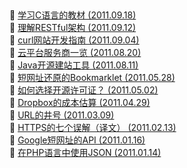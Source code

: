 ##   
🎉  [学习C语言的教材  (2011.09.18)](https://www.ruanyifeng.com/blog/2011/09/c_programming_language_textbooks.html)  
🎉  [理解RESTful架构  (2011.09.12)](https://www.ruanyifeng.com/blog/2011/09/restful.html)  
🎉  [curl网站开发指南  (2011.09.04)](https://www.ruanyifeng.com/blog/2011/09/curl.html)  
🎉  [云平台服务商一览  (2011.08.20)](https://www.ruanyifeng.com/blog/2011/08/list_of_cloud_platforms.html)  
🎉  [Java开源建站工具  (2011.08.11)](https://www.ruanyifeng.com/blog/2011/08/opensource_java_web_development_tools.html)  
🎉  [短网址还原的Bookmarklet  (2011.05.28)](https://www.ruanyifeng.com/blog/2011/05/bookmarklet_of_unshortening_url.html)  
🎉  [如何选择开源许可证？  (2011.05.02)](https://www.ruanyifeng.com/blog/2011/05/how_to_choose_free_software_licenses.html)  
🎉  [Dropbox的成本估算  (2011.04.29)](https://www.ruanyifeng.com/blog/2011/04/the_economics_of_dropbox.html)  
🎉  [URL的井号  (2011.03.09)](https://www.ruanyifeng.com/blog/2011/03/url_hash.html)  
🎉  [HTTPS的七个误解（译文）  (2011.02.13)](https://www.ruanyifeng.com/blog/2011/02/seven_myths_about_https.html)  
🎉  [Google短网址的API  (2011.01.16)](https://www.ruanyifeng.com/blog/2011/01/api_for_google_s_url_shortener.html)  
🎉  [在PHP语言中使用JSON  (2011.01.14)](https://www.ruanyifeng.com/blog/2011/01/json_in_php.html)  
